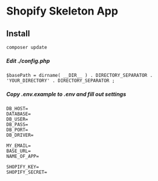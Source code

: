 # Shopify Skeleton App

## Install 
``
composer update
``
##### Edit ./config.php

``
$basePath = dirname( __DIR__ ) . DIRECTORY_SEPARATOR . 'YOUR_DIRECTORY' . DIRECTORY_SEPARATOR ;
``

##### Copy .env.example to .env and fill out settings

````
DB_HOST=
DATABASE=
DB_USER=
DB_PASS=
DB_PORT=
DB_DRIVER=

MY_EMAIL=
BASE_URL=
NAME_OF_APP=

SHOPIFY_KEY=
SHOPIFY_SECRET=
````

